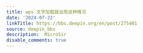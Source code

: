 ```yaml
---
title: wps 文字加粗就出现这种情况
date: '2024-07-22'
linkTitle: https://bbs.deepin.org/en/post/275401
source: deepin_bbs
description:  MicroSir 
disable_comments: true
---
```


